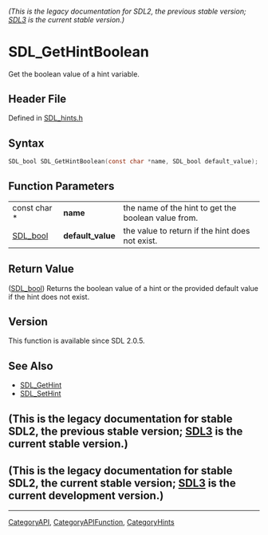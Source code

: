###### (This is the legacy documentation for SDL2, the previous stable version; [SDL3](https://wiki.libsdl.org/SDL3/) is the current stable version.)
# SDL_GetHintBoolean

Get the boolean value of a hint variable.

## Header File

Defined in [SDL_hints.h](https://github.com/libsdl-org/SDL/blob/SDL2/include/SDL_hints.h)

## Syntax

```c
SDL_bool SDL_GetHintBoolean(const char *name, SDL_bool default_value);
```

## Function Parameters

|                      |                   |                                                     |
| -------------------- | ----------------- | --------------------------------------------------- |
| const char *         | **name**          | the name of the hint to get the boolean value from. |
| [SDL_bool](SDL_bool) | **default_value** | the value to return if the hint does not exist.     |

## Return Value

([SDL_bool](SDL_bool)) Returns the boolean value of a hint or the provided
default value if the hint does not exist.

## Version

This function is available since SDL 2.0.5.

## See Also

- [SDL_GetHint](SDL_GetHint)
- [SDL_SetHint](SDL_SetHint)


## (This is the legacy documentation for stable SDL2, the previous stable version; [SDL3](https://wiki.libsdl.org/SDL3/) is the current stable version.)



## (This is the legacy documentation for stable SDL2, the current stable version; [SDL3](https://wiki.libsdl.org/SDL3/) is the current development version.)



----
[CategoryAPI](CategoryAPI), [CategoryAPIFunction](CategoryAPIFunction), [CategoryHints](CategoryHints)

